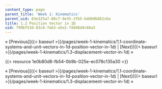 ```yaml
---
content_type: page
parent_title: 'Week 1: Kinematics'
parent_uid: 63e325a7-80c7-9e35-2fb5-bddb9b8b2c6a
title: 1.2 Position Vector in 1D
uid: 799bf53d-83c8-7eb3-a5e2-fdd46d4c66a3
---
```


« [Previous]({{< baseurl >}}/pages/week-1-kinematics/1.1-coordinate-systems-and-unit-vectors-in-1d-position-vector-in-1d) | [Next]({{< baseurl >}}/pages/week-1-kinematics/1.3-displacement-vector-in-1d) »

{{< resource 1e0b80d8-fb54-0b9b-025e-ec078c135a30 >}}

« [Previous]({{< baseurl >}}/pages/week-1-kinematics/1.1-coordinate-systems-and-unit-vectors-in-1d-position-vector-in-1d) | [Next]({{< baseurl >}}/pages/week-1-kinematics/1.3-displacement-vector-in-1d) »
